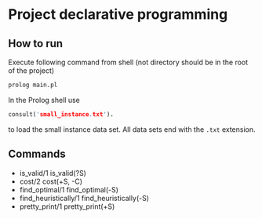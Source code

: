 # Project declarative programming

## How to run

Execute following command from shell (not directory should be in the root of the project)

```bash
prolog main.pl
```

In the Prolog shell use 

```prolog
consult('small_instance.txt').
```

to load the small instance data set. All data sets end with the `.txt` extension.

## Commands
* is_valid/1 is_valid(?S)
* cost/2 cost(+S, -C)
* find_optimal/1 find_optimal(-S)
* find_heuristically/1 find_heuristically(-S)
* pretty_print/1 pretty_print(+S)
